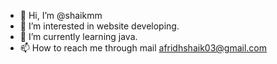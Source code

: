 - 👋 Hi, I’m @shaikmm
- 👀 I’m interested in website developing.
- 🌱 I’m currently learning java.
- 📫 How to reach me through mail afridhshaik03@gmail.com

<!---
shaikmm/shaikmm is a ✨ special ✨ repository because its `README.md` (this file) appears on your GitHub profile.
You can click the Preview link to take a look at your changes.
--->
